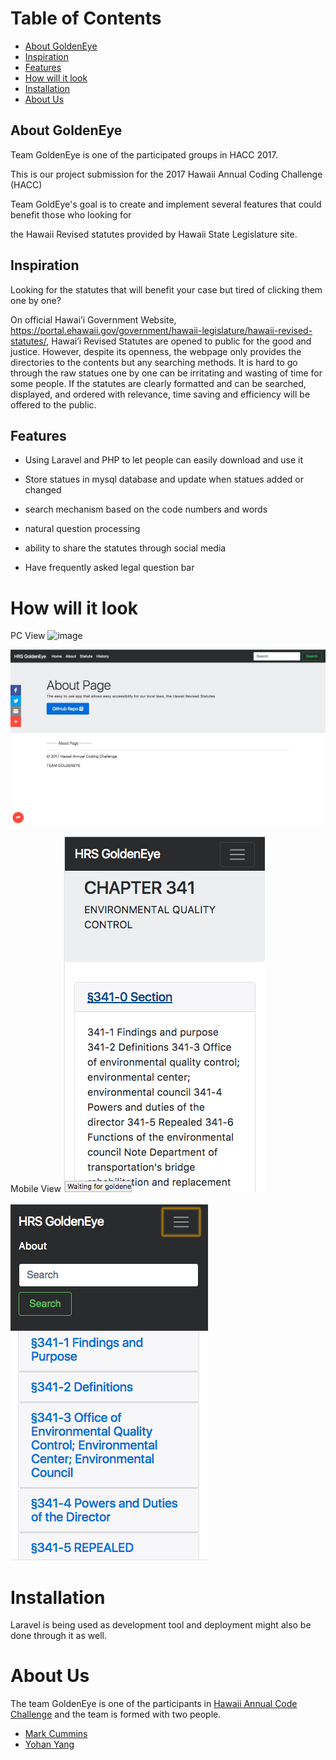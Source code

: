 # Table of Contents

* [About GoldenEye](#about-goldeneye)
* [Inspiration](#inspiration)
* [Features](#features)
* [How will it look](#how-will-it-look)
* [Installation](#installation)
* [About Us](#about-us)

## About GoldenEye

Team GoldenEye is one of the participated groups in HACC 2017.

This is our project submission for the 2017 Hawaii Annual Coding Challenge (HACC)

Team GoldEye's goal is to create and implement several features that could benefit those who looking for 

the Hawaii Revised statutes provided by Hawaii State Legislature site.

## Inspiration

Looking for the statutes that will benefit your case but tired of clicking them one by one?

On official Hawai’i Government Website, https://portal.ehawaii.gov/government/hawaii-legislature/hawaii-revised-statutes/, Hawai’i Revised Statutes are opened to public for the good and justice.
However, despite its openness, the webpage only provides the directories to the contents but any searching methods. It is hard to go through the raw statues one by one can be irritating and wasting of time for some people.
If the statutes are clearly formatted and can be searched, displayed, and ordered with relevance, time saving and efficiency will be offered to the public.

## Features

* Using Laravel and PHP to let people can easily download and use it

* Store statues in mysql database and update when statues added or changed

* search mechanism based on the code numbers and words

* natural question processing

* ability to share the statutes through social media

* Have frequently asked legal question bar

# How will it look

PC View
![image](/images/pagehome.jpg)

![image](/images/pageabout.jpg)

Mobile View
![image](/images/picture1.png)


![image](/images/picture2.png)


# Installation
Laravel is being used as development tool and deployment might also be done through it as well.

# About Us
The team GoldenEye is one of the participants in [Hawaii Annual Code Challenge](http://hacc.hawaii.gov/) and 
the team is formed with two people.

* [Mark Cummins](https://github.com/markrcummins)
* [Yohan Yang](https://github.com/yohanyang)
